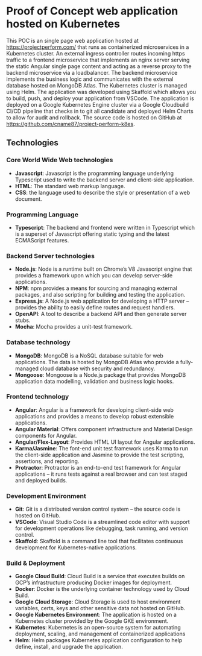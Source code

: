 # Proof of Concept web application hosted on Kubernetes

This POC is an single page web application hosted at <https://projectperform.com/> that runs as containerized microservices in a Kubernetes cluster.  An external ingress controller routes incoming https traffic to a frontend microservice that implements an nginx server serving the static Angular single page content and acting as a reverse proxy to the backend microservice via a loadbalancer.  The backend microservice implements the business logic and communicates with the external database hosted on MongoDB Atlas.  The Kubernetes cluster is managed using Helm. The application was developed using Skaffold which allows you to build, push, and deploy your application from VSCode.  The application is deployed on a Google Kubernetes Engine cluster via a Google Cloudbuild CI/CD pipeline that checks in to git all candidate and deployed Helm Charts to allow for audit and rollback.  The source code is hosted on GitHub at <https://github.com/cname87/project-perform-k8es>.

## Technologies

### Core World Wide Web technologies

* **Javascript**:  Javascript is the programming language underlying Typescript used to write the backend server and client-side application.
* **HTML**: The standard web markup language.
* **CSS**: the language used to describe the style or presentation of a web document.

### Programming Language

* **Typescript**: The backend and frontend were written in Typescript which is a superset of Javascript offering static typing and the latest ECMAScript features.

### Backend Server technologies

* **Node.js**: Node is a runtime built on Chrome’s V8 Javascript engine that provides a framework upon which you can develop server-side applications.
* **NPM**:  npm provides a means for sourcing and managing external packages, and also scripting for building and testing the application.
* **Express.js**: A Node.js web application for developing a HTTP server – provides the ability to easily define routes and request handlers.
* **OpenAPI**: A tool to describe a backend API and then generate server stubs.
* **Mocha**: Mocha provides a unit-test framework.

### Database technology

* **MongoDB**: MongoDB is a NoSQL database suitable for web applications.  The data is hosted by MongoDB Atlas who provide a fully-managed cloud database with security and redundancy.
* **Mongoose**: Mongoose is a Node.js package that provides MongoDB application data modelling, validation and business logic hooks.

### Frontend technology

* **Angular**:  Angular is a framework for developing client-side web applications and provides a means to develop robust extensible applications.
* **Angular Material**: Offers component infrastructure and Material Design components for Angular.
* **Angular/Flex-Layout**: Provides HTML UI layout for Angular applications.
* **Karma/Jasmine**: The font-end unit test framework uses Karma to run the client-side application and Jasmine to provide the test scripting, assertions, and reporting.
* **Protractor**: Protractor is an end-to-end test framework for Angular applications – it runs tests against a real browser and can test staged and deployed builds.

### Development Environment

* **Git**: Git is a distributed version control system – the source code is hosted on GitHub.
* **VSCode**: Visual Studio Code is a streamlined code editor with support for development operations like debugging, task running, and version control.
* **Skaffold**: Skaffold is a command line tool that facilitates continuous development for Kubernetes-native applications.

### Build & Deployment

* **Google Cloud Build**: Cloud Build is a service that executes builds on GCP’s infrastructure producing Docker images for deployment.
* **Docker**: Docker is the underlying container technology used by Cloud Build.
* **Google Cloud Storage**: Cloud Storage is used to host environment variables, certs, keys and other sensitive data not hosted on GitHub.
* **Google Kubernetes Environment**: The application is hosted on a Kubernetes cluster provided by the Google GKE environment.
* **Kubernetes**: Kubernetes is an open-source system for automating deployment, scaling, and management of containerized applications
* **Helm**: Helm packages Kubernetes application configuration to help define, install, and upgrade the application.
